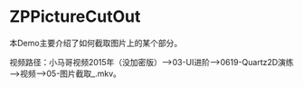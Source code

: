# ZPPictureCutOut
本Demo主要介绍了如何截取图片上的某个部分。

视频路径：小马哥视频2015年（没加密版）——>03-UI进阶——>0619-Quartz2D演练——>视频——>05-图片截取_.mkv。
